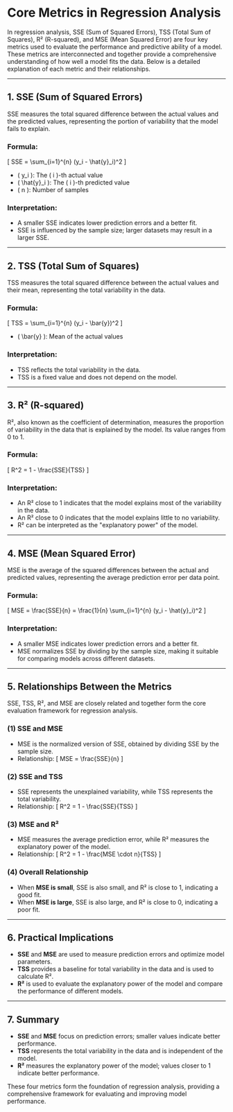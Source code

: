 # Core Metrics in Regression Analysis

In regression analysis, SSE (Sum of Squared Errors), TSS (Total Sum of Squares), R² (R-squared), and MSE (Mean Squared Error) are four key metrics used to evaluate the performance and predictive ability of a model. These metrics are interconnected and together provide a comprehensive understanding of how well a model fits the data. Below is a detailed explanation of each metric and their relationships.

---

## 1. **SSE (Sum of Squared Errors)**
SSE measures the total squared difference between the actual values and the predicted values, representing the portion of variability that the model fails to explain.

### Formula:
\[ SSE = \sum_{i=1}^{n} (y_i - \hat{y}_i)^2 \]

- \( y_i \): The \( i \)-th actual value
- \( \hat{y}_i \): The \( i \)-th predicted value
- \( n \): Number of samples

### Interpretation:
- A smaller SSE indicates lower prediction errors and a better fit.
- SSE is influenced by the sample size; larger datasets may result in a larger SSE.

---

## 2. **TSS (Total Sum of Squares)**
TSS measures the total squared difference between the actual values and their mean, representing the total variability in the data.

### Formula:
\[ TSS = \sum_{i=1}^{n} (y_i - \bar{y})^2 \]

- \( \bar{y} \): Mean of the actual values

### Interpretation:
- TSS reflects the total variability in the data.
- TSS is a fixed value and does not depend on the model.

---

## 3. **R² (R-squared)**
R², also known as the coefficient of determination, measures the proportion of variability in the data that is explained by the model. Its value ranges from 0 to 1.

### Formula:
\[ R^2 = 1 - \frac{SSE}{TSS} \]

### Interpretation:
- An R² close to 1 indicates that the model explains most of the variability in the data.
- An R² close to 0 indicates that the model explains little to no variability.
- R² can be interpreted as the "explanatory power" of the model.

---

## 4. **MSE (Mean Squared Error)**
MSE is the average of the squared differences between the actual and predicted values, representing the average prediction error per data point.

### Formula:
\[ MSE = \frac{SSE}{n} = \frac{1}{n} \sum_{i=1}^{n} (y_i - \hat{y}_i)^2 \]

### Interpretation:
- A smaller MSE indicates lower prediction errors and a better fit.
- MSE normalizes SSE by dividing by the sample size, making it suitable for comparing models across different datasets.

---

## 5. **Relationships Between the Metrics**
SSE, TSS, R², and MSE are closely related and together form the core evaluation framework for regression analysis.

### (1) **SSE and MSE**
- MSE is the normalized version of SSE, obtained by dividing SSE by the sample size.
- Relationship:
  \[ MSE = \frac{SSE}{n} \]

### (2) **SSE and TSS**
- SSE represents the unexplained variability, while TSS represents the total variability.
- Relationship:
  \[ R^2 = 1 - \frac{SSE}{TSS} \]

### (3) **MSE and R²**
- MSE measures the average prediction error, while R² measures the explanatory power of the model.
- Relationship:
  \[ R^2 = 1 - \frac{MSE \cdot n}{TSS} \]

### (4) **Overall Relationship**
- When **MSE is small**, SSE is also small, and R² is close to 1, indicating a good fit.
- When **MSE is large**, SSE is also large, and R² is close to 0, indicating a poor fit.

---

## 6. **Practical Implications**
- **SSE** and **MSE** are used to measure prediction errors and optimize model parameters.
- **TSS** provides a baseline for total variability in the data and is used to calculate R².
- **R²** is used to evaluate the explanatory power of the model and compare the performance of different models.

---

## 7. **Summary**
- **SSE** and **MSE** focus on prediction errors; smaller values indicate better performance.
- **TSS** represents the total variability in the data and is independent of the model.
- **R²** measures the explanatory power of the model; values closer to 1 indicate better performance.

These four metrics form the foundation of regression analysis, providing a comprehensive framework for evaluating and improving model performance.